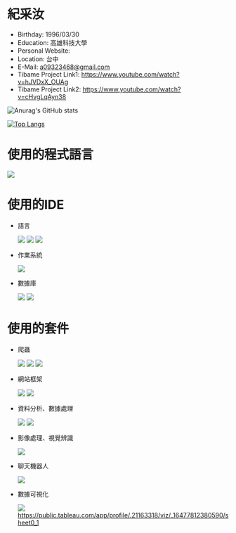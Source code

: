 #  紀采汝

 - Birthday: 1996/03/30
 - Education: 高雄科技大學
 - Personal Website: 
 - Location: 台中
 - E-Mail: a09323468@gmail.com
 - Tibame Project Link1: https://www.youtube.com/watch?v=hJVDxX_OUAg
 - Tibame Project Link2: https://www.youtube.com/watch?v=cHvgLqAyn38


![Anurag's GitHub stats](https://github-readme-stats.vercel.app/api?username=a09323468&show_icons=true&theme=radical)

[![Top Langs](https://github-readme-stats.vercel.app/api/top-langs/?username=a09323468&layout=compact&theme=gruvbox)](https://github.com/a09323468)



#  使用的程式語言

  ![](https://img.shields.io/badge/Python-FFFFFF)


# 使用的IDE

- 語言

   ![](https://img.shields.io/badge/Pycharm-FFFFFF)
   ![](https://img.shields.io/badge/VSCODE-FFFFFF)
   ![](https://img.shields.io/badge/Visual%20Studio-FFFFFF)
   
- 作業系統
 
   ![](https://img.shields.io/badge/Linux-FFFFFF)

- 數據庫

   ![](https://img.shields.io/badge/MySQL-FFFFFF)
   ![](https://img.shields.io/badge/Mongodb-FFFFFF)
   
#  使用的套件
- 爬蟲

    ![](https://img.shields.io/badge/bs4-FFFFFF)
    ![](https://img.shields.io/badge/requests-FFFFFF)
    ![](https://img.shields.io/badge/requests--html-FFFFFF)



- 網站框架

   ![](https://img.shields.io/badge/Flask-FFFFFF)
   ![](https://img.shields.io/badge/jupyterlab-FFFFFF)

- 資料分析、數據處理

   ![](https://img.shields.io/badge/numpy-FFFFFF)
   ![](https://img.shields.io/badge/pandas-FFFFFF)


- 影像處理、視覺辨識

  ![](https://img.shields.io/badge/Opencv-FFFFFF)

- 聊天機器人

   ![](https://img.shields.io/badge/line--bot--sdk-FFFFFF)
   
- 數據可視化

   ![](https://img.shields.io/badge/Tableau-FFFFFF)   
   https://public.tableau.com/app/profile/.21163318/viz/_16477812380590/sheet0_1
